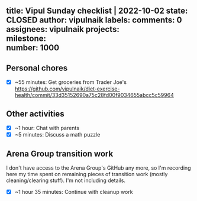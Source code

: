 title:	Vipul Sunday checklist | 2022-10-02
state:	CLOSED
author:	vipulnaik
labels:	
comments:	0
assignees:	vipulnaik
projects:	
milestone:	
number:	1000
--
## Personal chores

- [x] ~55 minutes: Get groceries from Trader Joe's https://github.com/vipulnaik/diet-exercise-health/commit/33d35152690a75c28fd00f9034655abcc5c59964

## Other activities

- [x] ~1 hour: Chat with parents
- [x] ~5 minutes: Discuss a math puzzle 

## Arena Group transition work

I don't have access to the Arena Group's GitHub any more, so I'm recording here my time spent on remaining pieces of transition work (mostly cleaning/clearing stuff). I'm not including details.

- [x] ~1 hour 35 minutes: Continue with cleanup work
